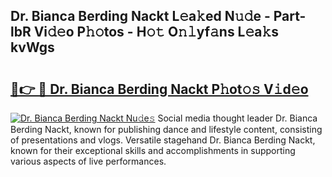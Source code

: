## Dr. Bianca Berding Nackt L𝚎a𝚔ed N𝚞𝚍e - Part-lbR Vi𝚍𝚎o P𝚑𝚘tos - H𝚘𝚝 O𝚗𝚕yf𝚊ns L𝚎a𝚔s kvWgs

# <h2><a href="http://kf60mdf.oniu.top/?m=Dr.+Bianca+Berding+Nackt">🔗👉 🔴 Dr. Bianca Berding Nackt P𝚑ot𝚘𝚜 V𝚒d𝚎o</a></h2>

[![Dr. Bianca Berding Nackt Nu𝚍e𝚜](https://i.imgur.com/0qMVB7G.gif)](http://kf60mdf.oniu.top/?m=Dr.+Bianca+Berding+Nackt)
Social media thought leader Dr. Bianca Berding Nackt, known for publishing dance and lifestyle content, consisting of presentations and vlogs. Versatile stagehand Dr. Bianca Berding Nackt, known for their exceptional skills and accomplishments in supporting various aspects of live performances.  
